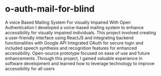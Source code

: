 # o-auth-mail-for-blind
A voice Based Mailing System For visually Impaired With Open Authentication
 I developed a voice-based mailing system to enhance accessibility for visually impaired individuals. This project involved creating a user-friendly interface using ReactJS and integrating backend functionalities with Google API Integrated OAuth for secure login and included speech synthesis and recognition features for enhanced accessibility. Open-source prototype focused on ease of use and future enhancements .Through this project, I gained valuable experience in software development and learned how to leverage technology to improve accessibility for all users
 
